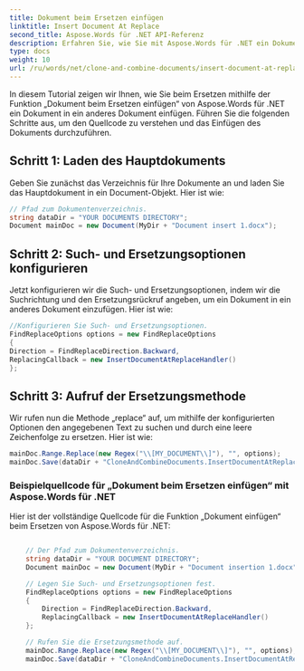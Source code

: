 ```yaml
---
title: Dokument beim Ersetzen einfügen
linktitle: Insert Document At Replace
second_title: Aspose.Words für .NET API-Referenz
description: Erfahren Sie, wie Sie mit Aspose.Words für .NET ein Dokument beim Ersetzen einfügen.
type: docs
weight: 10
url: /ru/words/net/clone-and-combine-documents/insert-document-at-replace/
---
```


In diesem Tutorial zeigen wir Ihnen, wie Sie beim Ersetzen mithilfe der Funktion „Dokument beim Ersetzen einfügen“ von Aspose.Words für .NET ein Dokument in ein anderes Dokument einfügen. Führen Sie die folgenden Schritte aus, um den Quellcode zu verstehen und das Einfügen des Dokuments durchzuführen.

## Schritt 1: Laden des Hauptdokuments

Geben Sie zunächst das Verzeichnis für Ihre Dokumente an und laden Sie das Hauptdokument in ein Document-Objekt. Hier ist wie:

```csharp
// Pfad zum Dokumentenverzeichnis.
string dataDir = "YOUR DOCUMENTS DIRECTORY";
Document mainDoc = new Document(MyDir + "Document insert 1.docx");
```

## Schritt 2: Such- und Ersetzungsoptionen konfigurieren

Jetzt konfigurieren wir die Such- und Ersetzungsoptionen, indem wir die Suchrichtung und den Ersetzungsrückruf angeben, um ein Dokument in ein anderes Dokument einzufügen. Hier ist wie:

```csharp
//Konfigurieren Sie Such- und Ersetzungsoptionen.
FindReplaceOptions options = new FindReplaceOptions
{
Direction = FindReplaceDirection.Backward,
ReplacingCallback = new InsertDocumentAtReplaceHandler()
};
```

## Schritt 3: Aufruf der Ersetzungsmethode

Wir rufen nun die Methode „replace“ auf, um mithilfe der konfigurierten Optionen den angegebenen Text zu suchen und durch eine leere Zeichenfolge zu ersetzen. Hier ist wie:

```csharp
mainDoc.Range.Replace(new Regex("\\[MY_DOCUMENT\\]"), "", options);
mainDoc.Save(dataDir + "CloneAndCombineDocuments.InsertDocumentAtReplace.docx");
```

### Beispielquellcode für „Dokument beim Ersetzen einfügen“ mit Aspose.Words für .NET

Hier ist der vollständige Quellcode für die Funktion „Dokument einfügen“ beim Ersetzen von Aspose.Words für .NET:

```csharp

	// Der Pfad zum Dokumentenverzeichnis.
	string dataDir = "YOUR DOCUMENT DIRECTORY";
	Document mainDoc = new Document(MyDir + "Document insertion 1.docx");

	// Legen Sie Such- und Ersetzungsoptionen fest.
	FindReplaceOptions options = new FindReplaceOptions
	{
		Direction = FindReplaceDirection.Backward, 
		ReplacingCallback = new InsertDocumentAtReplaceHandler()
	};

	// Rufen Sie die Ersetzungsmethode auf.
	mainDoc.Range.Replace(new Regex("\\[MY_DOCUMENT\\]"), "", options);
	mainDoc.Save(dataDir + "CloneAndCombineDocuments.InsertDocumentAtReplace.docx");

```